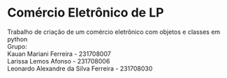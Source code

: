 # Comércio Eletrônico de LP
Trabalho de criação de um comércio eletrônico com objetos e classes em python  
Grupo:   
Kauan Mariani Ferreira - 231708007  
Larissa Lemos Afonso - 231708006  
Leonardo Alexandre da Silva Ferreira - 231708030  

